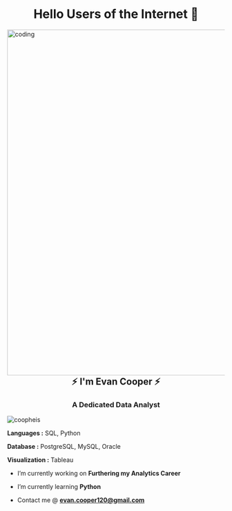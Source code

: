 <h1 align="center">Hello Users of the Internet 👋 </h1>
<img align="left" alt="coding" width="800" src="https://repository-images.githubusercontent.com/588181932/e36ec678-7984-4cdd-8e4c-a3932772ff8e">

<h2 align="center">⚡️ I'm Evan Cooper ⚡️</h2>
<h3 align="center">A Dedicated Data Analyst</h3>


<p align="left"> <img src="https://komarev.com/ghpvc/?username=coopheis&label=Profile%20views&color=0e75b6&style=flat" alt="coopheis" /> </p>

**Languages :** SQL, Python

**Database :** PostgreSQL, MySQL, Oracle

**Visualization :** Tableau

-  I’m currently working on **Furthering my Analytics Career**

-  I’m currently learning **Python**

-  Contact me @ **evan.cooper120@gmail.com**





